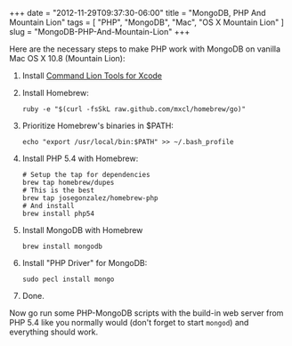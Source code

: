 +++
date = "2012-11-29T09:37:30-06:00"
title = "MongoDB, PHP And Mountain Lion"
tags = [ "PHP", "MongoDB", "Mac", "OS X Mountain Lion" ]
slug = "MongoDB-PHP-And-Mountain-Lion"
+++

Here are the necessary steps to make PHP work with MongoDB on vanilla
Mac OS X 10.8 (Mountain Lion):

1.  Install [Command Lion Tools for Xcode][1]
2.  Install Homebrew:

        ruby -e "$(curl -fsSkL raw.github.com/mxcl/homebrew/go)"

3.  Prioritize Homebrew's binaries in $PATH:

        echo "export /usr/local/bin:$PATH" >> ~/.bash_profile

4.  Install PHP 5.4 with Homebrew:

        # Setup the tap for dependencies
        brew tap homebrew/dupes
        # This is the best 
        brew tap josegonzalez/homebrew-php
        # And install
        brew install php54

5.  Install MongoDB with Homebrew

        brew install mongodb

6.  Install "PHP Driver" for MongoDB:

        sudo pecl install mongo

7.  Done.

Now go run some PHP-MongoDB scripts with the build-in web server from
PHP 5.4 like you normally would (don't forget to start `mongod`) and everything
should work.

[1]: https://developer.apple.com/downloads/index.action
